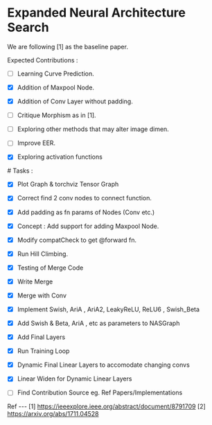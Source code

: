 # Expanded Neural Architecture Search 

We are following [1] as the baseline paper.

Expected Contributions : 
- [ ] Learning Curve Prediction.
- [x] Addition of Maxpool Node.
- [x] Addition of Conv Layer without padding.
- [ ] Critique Morphism as in [1].
- [ ] Exploring other methods that may alter image dimen.
- [ ] Improve EER.
- [x] Exploring activation functions


# Tasks :
- [x] Plot Graph & torchviz Tensor Graph
- [x] Correct find 2 conv nodes to connect function.
- [x] Add padding as fn params of Nodes (Conv etc.)
- [x] Concept : Add support for adding Maxpool Node.
- [x] Modify compatCheck to get @forward fn.
- [x] Run Hill Climbing.
- [X] Testing of Merge Code 
- [x] Write Merge 
- [x] Merge with Conv 
- [x] Implement Swish, AriA , AriA2, LeakyReLU, ReLU6 , Swish_Beta
- [x] Add Swish & Beta, AriA , etc as parameters to NASGraph
- [x] Add Final Layers
- [x] Run Training Loop 
- [x] Dynamic Final Linear Layers to accomodate changing convs
- [x] Linear Widen for Dynamic Linear Layers
- [ ] Find Contribution Source eg. Ref Papers/Implementations


Ref ---
[1] https://ieeexplore.ieee.org/abstract/document/8791709
[2] https://arxiv.org/abs/1711.04528
